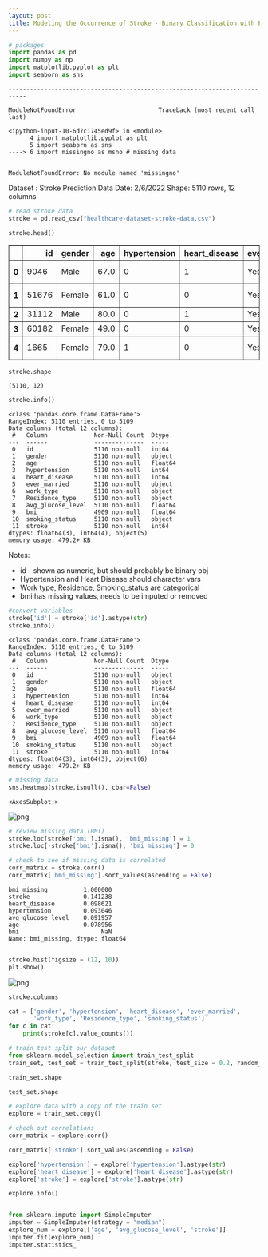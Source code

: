 ```yaml
---
layout: post
title: Modeling the Occurrence of Stroke - Binary Classification with Python's Scikit Learn
---
```




```python
# packages
import pandas as pd
import numpy as np
import matplotlib.pyplot as plt
import seaborn as sns
```


    ---------------------------------------------------------------------------

    ModuleNotFoundError                       Traceback (most recent call last)

    <ipython-input-10-6d7c1745ed9f> in <module>
          4 import matplotlib.pyplot as plt
          5 import seaborn as sns
    ----> 6 import missingno as msno # missing data
    

    ModuleNotFoundError: No module named 'missingno'

Dataset : Stroke Prediction Data
Date: 2/6/2022
Shape: 5110 rows, 12 columns

```python
# read stroke data
stroke = pd.read_csv("healthcare-dataset-stroke-data.csv")
```


```python
stroke.head()
```




<div>
<style scoped>
    .dataframe tbody tr th:only-of-type {
        vertical-align: middle;
    }

    .dataframe tbody tr th {
        vertical-align: top;
    }

    .dataframe thead th {
        text-align: right;
    }
</style>
<table border="1" class="dataframe">
  <thead>
    <tr style="text-align: right;">
      <th></th>
      <th>id</th>
      <th>gender</th>
      <th>age</th>
      <th>hypertension</th>
      <th>heart_disease</th>
      <th>ever_married</th>
      <th>work_type</th>
      <th>Residence_type</th>
      <th>avg_glucose_level</th>
      <th>bmi</th>
      <th>smoking_status</th>
      <th>stroke</th>
    </tr>
  </thead>
  <tbody>
    <tr>
      <th>0</th>
      <td>9046</td>
      <td>Male</td>
      <td>67.0</td>
      <td>0</td>
      <td>1</td>
      <td>Yes</td>
      <td>Private</td>
      <td>Urban</td>
      <td>228.69</td>
      <td>36.6</td>
      <td>formerly smoked</td>
      <td>1</td>
    </tr>
    <tr>
      <th>1</th>
      <td>51676</td>
      <td>Female</td>
      <td>61.0</td>
      <td>0</td>
      <td>0</td>
      <td>Yes</td>
      <td>Self-employed</td>
      <td>Rural</td>
      <td>202.21</td>
      <td>NaN</td>
      <td>never smoked</td>
      <td>1</td>
    </tr>
    <tr>
      <th>2</th>
      <td>31112</td>
      <td>Male</td>
      <td>80.0</td>
      <td>0</td>
      <td>1</td>
      <td>Yes</td>
      <td>Private</td>
      <td>Rural</td>
      <td>105.92</td>
      <td>32.5</td>
      <td>never smoked</td>
      <td>1</td>
    </tr>
    <tr>
      <th>3</th>
      <td>60182</td>
      <td>Female</td>
      <td>49.0</td>
      <td>0</td>
      <td>0</td>
      <td>Yes</td>
      <td>Private</td>
      <td>Urban</td>
      <td>171.23</td>
      <td>34.4</td>
      <td>smokes</td>
      <td>1</td>
    </tr>
    <tr>
      <th>4</th>
      <td>1665</td>
      <td>Female</td>
      <td>79.0</td>
      <td>1</td>
      <td>0</td>
      <td>Yes</td>
      <td>Self-employed</td>
      <td>Rural</td>
      <td>174.12</td>
      <td>24.0</td>
      <td>never smoked</td>
      <td>1</td>
    </tr>
  </tbody>
</table>
</div>




```python
stroke.shape
```




    (5110, 12)




```python
stroke.info()
```

    <class 'pandas.core.frame.DataFrame'>
    RangeIndex: 5110 entries, 0 to 5109
    Data columns (total 12 columns):
     #   Column             Non-Null Count  Dtype  
    ---  ------             --------------  -----  
     0   id                 5110 non-null   int64  
     1   gender             5110 non-null   object 
     2   age                5110 non-null   float64
     3   hypertension       5110 non-null   int64  
     4   heart_disease      5110 non-null   int64  
     5   ever_married       5110 non-null   object 
     6   work_type          5110 non-null   object 
     7   Residence_type     5110 non-null   object 
     8   avg_glucose_level  5110 non-null   float64
     9   bmi                4909 non-null   float64
     10  smoking_status     5110 non-null   object 
     11  stroke             5110 non-null   int64  
    dtypes: float64(3), int64(4), object(5)
    memory usage: 479.2+ KB
    

Notes:  
- id - shown as numeric, but should probably be binary obj
- Hypertension and Heart Disease should character vars
- Work type, Residence, Smoking_status are categorical
- bmi has missing values, needs to be imputed or removed



```python
#convert variables
stroke['id'] = stroke['id'].astype(str)
stroke.info()
```

    <class 'pandas.core.frame.DataFrame'>
    RangeIndex: 5110 entries, 0 to 5109
    Data columns (total 12 columns):
     #   Column             Non-Null Count  Dtype  
    ---  ------             --------------  -----  
     0   id                 5110 non-null   object 
     1   gender             5110 non-null   object 
     2   age                5110 non-null   float64
     3   hypertension       5110 non-null   int64  
     4   heart_disease      5110 non-null   int64  
     5   ever_married       5110 non-null   object 
     6   work_type          5110 non-null   object 
     7   Residence_type     5110 non-null   object 
     8   avg_glucose_level  5110 non-null   float64
     9   bmi                4909 non-null   float64
     10  smoking_status     5110 non-null   object 
     11  stroke             5110 non-null   int64  
    dtypes: float64(3), int64(3), object(6)
    memory usage: 479.2+ KB
    


```python
# missing data 
sns.heatmap(stroke.isnull(), cbar=False)
```




    <AxesSubplot:>




    
![png](output_8_1.png)
    



```python
# review missing data (BMI)
stroke.loc[stroke['bmi'].isna(), 'bmi_missing'] = 1
stroke.loc[-stroke['bmi'].isna(), 'bmi_missing'] = 0

# check to see if missing data is correlated
corr_matrix = stroke.corr()
corr_matrix['bmi_missing'].sort_values(ascending = False)
```




    bmi_missing          1.000000
    stroke               0.141238
    heart_disease        0.098621
    hypertension         0.093046
    avg_glucose_level    0.091957
    age                  0.078956
    bmi                       NaN
    Name: bmi_missing, dtype: float64




```python

```


```python
stroke.hist(figsize = (12, 10))
plt.show()
```


    
![png](output_11_0.png)
    



```python
stroke.columns
```


```python
cat = ['gender', 'hypertension', 'heart_disease', 'ever_married',
       'work_type', 'Residence_type', 'smoking_status']
for c in cat:
    print(stroke[c].value_counts())
```


```python
# train test split our dataset
from sklearn.model_selection import train_test_split
train_set, test_set = train_test_split(stroke, test_size = 0.2, random_state = 42)
```


```python
train_set.shape
```


```python
test_set.shape
```


```python
# explore data with a copy of the train set 
explore = train_set.copy()
```


```python
# check out correlations
corr_matrix = explore.corr()
```


```python
corr_matrix['stroke'].sort_values(ascending = False)
```


```python
explore['hypertension'] = explore['hypertension'].astype(str)
explore['heart_disease'] = explore['heart_disease'].astype(str)
explore['stroke'] = explore['stroke'].astype(str)
```


```python
explore.info()
```


```python

```


```python
from sklearn.impute import SimpleImputer
imputer = SimpleImputer(strategy = "median")
explore_num = explore[['age', 'avg_glucose_level', 'stroke']]
imputer.fit(explore_num)
imputer.statistics_
```


```python

```


```python

```


```python

```


```python

```


```python

```

